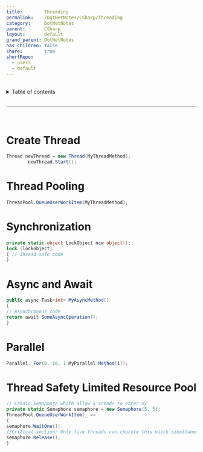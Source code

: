 ```yaml
---
title:        Threading
permalink:    /DotNetNotes/CSharp/Threading
category:     DotNetNotes
parent:       CSharp
layout:       default
grand_parent: DotNetNotes
has_children: false
share:        true
shortRepo:
  - users
  - default          
---
```



<br/>          

<details markdown="block">                
<summary>                
Table of contents                
</summary>                
{: .text-delta }                
1. TOC                
{:toc}                
</details>                

<br/>                

***                

<br/>

# Create Thread

```cs
Thread newThread = new Thread(MyThreadMethod);
        newThread.Start();
```

# Thread Pooling

```cs
ThreadPool.QueueUserWorkItem(MyThreadMethod);
```

# Synchronization

```cs
private static object LockObject ncw object();
lock (lockobject)
{ // Ihread-safe code
}
```

# Async and Await

```csharp
public async Task<int> MyAsyncMethod()
{
// Asynchronous code
return await SomeAsyncOperation();
}
```

# Parallel

```csharp
Parallel. For(0, 10, 1 MyParallel Method(i));
```

# Thread Safety Limited Resource Pool

```csharp
// Creain Semaphore whith allow 5 sreads to enter sy
private static Semaphore semaphore = new Semaphore(5, 5);
ThreadPool.QueueUserWorkItem(_ =>
{
semaphore.WaitOne();
//Critical section: Only five thruads can chocote this block simultaneously 
semaphore.Release();
}
```